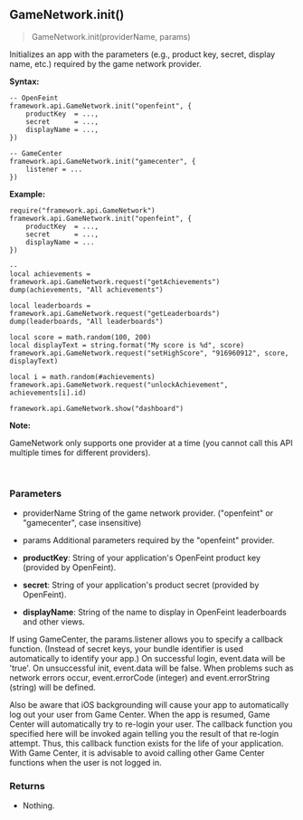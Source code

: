 
## GameNetwork.init()

> GameNetwork.init(providerName, params)

Initializes an app with the parameters (e.g., product key, secret, display name, etc.)
required by the game network provider.

**Syntax:**

    -- OpenFeint
    framework.api.GameNetwork.init("openfeint", {
        productKey  = ...,
        secret      = ...,
        displayName = ...,
    })

    -- GameCenter
    framework.api.GameNetwork.init("gamecenter", {
        listener = ...
    })

**Example:**

    require("framework.api.GameNetwork")
    framework.api.GameNetwork.init("openfeint", {
        productKey  = ...,
        secret      = ...,
        displayName = ...
    })

    --
    local achievements = framework.api.GameNetwork.request("getAchievements")
    dump(achievements, "All achievements")

    local leaderboards = framework.api.GameNetwork.request("getLeaderboards")
    dump(leaderboards, "All leaderboards")

    local score = math.random(100, 200)
    local displayText = string.format("My score is %d", score)
    framework.api.GameNetwork.request("setHighScore", "916960912", score, displayText)

    local i = math.random(#achievements)
    framework.api.GameNetwork.request("unlockAchievement", achievements[i].id)

    framework.api.GameNetwork.show("dashboard")

**Note:**

GameNetwork only supports one provider at a time (you cannot call this API multiple times for
different providers).

<br />


### Parameters

-   providerName
String of the game network provider. ("openfeint" or "gamecenter", case insensitive)

-   params
Additional parameters required by the "openfeint" provider.

-   **productKey**: String of your application's OpenFeint product key (provided by OpenFeint).
-   **secret**: String of your application's product secret (provided by OpenFeint).
-   **displayName**: String of the name to display in OpenFeint leaderboards and other views.

If using GameCenter, the params.listener allows you to specify a callback function.
(Instead of secret keys, your bundle identifier is used automatically to identify your app.)
On successful login, event.data will be 'true'. On unsuccessful init, event.data will be false.
When problems such as network errors occur, event.errorCode (integer) and event.errorString
(string) will be defined.

Also be aware that iOS backgrounding will cause your app to automatically log out your user
from Game Center. When the app is resumed, Game Center will automatically try to re-login
your user. The callback function you specified here will be invoked again telling you the
result of that re-login attempt. Thus, this callback function exists for the life of your
application. With Game Center, it is advisable to avoid calling other Game Center functions
when the user is not logged in.


### Returns

-   Nothing.
